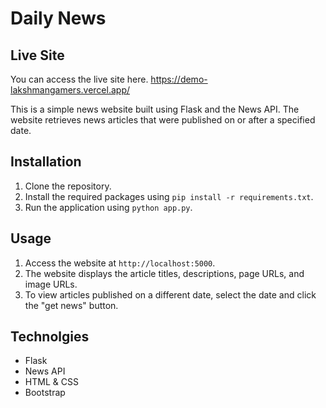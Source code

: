 
# Daily News

## Live Site

You can access the live site here.
https://demo-lakshmangamers.vercel.app/

This is a simple news website built using Flask and the News API. The website retrieves news articles  that were published on or after a specified date.

## Installation

1. Clone the repository.
2. Install the required packages using `pip install -r requirements.txt`.
3. Run the application using `python app.py`.

## Usage

1. Access the website at `http://localhost:5000`.
2. The website displays the article titles, descriptions, page URLs, and image URLs.
3. To view articles published on a different date, select the date and click the "get news" button.

## Technolgies

-  Flask
- News API
- HTML & CSS
- Bootstrap
